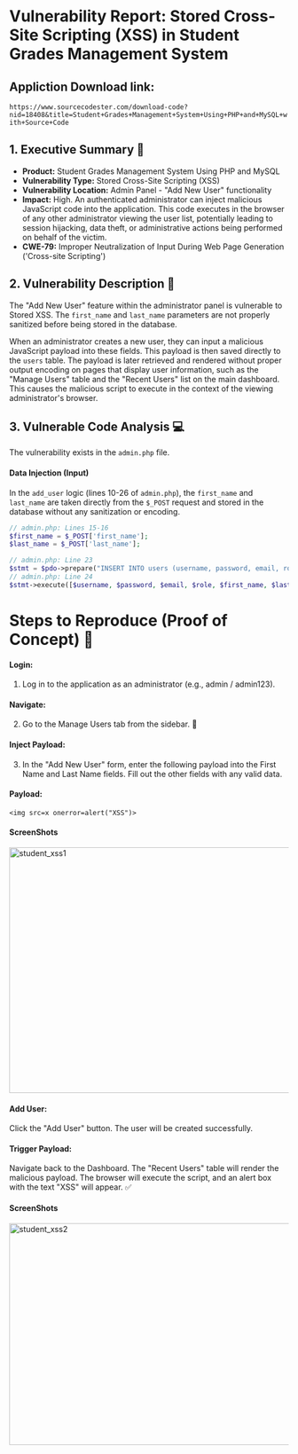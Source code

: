 # Vulnerability Report: Stored Cross-Site Scripting (XSS) in Student Grades Management System
## Appliction Download link: 
```https://www.sourcecodester.com/download-code?nid=18408&title=Student+Grades+Management+System+Using+PHP+and+MySQL+with+Source+Code```
## 1. Executive Summary 📝

- **Product:** Student Grades Management System Using PHP and MySQL
- **Vulnerability Type:** Stored Cross-Site Scripting (XSS)
- **Vulnerability Location:** Admin Panel - "Add New User" functionality
- **Impact:** High. An authenticated administrator can inject malicious JavaScript code into the application. This code executes in the browser of any other administrator viewing the user list, potentially leading to session hijacking, data theft, or administrative actions being performed on behalf of the victim.
- **CWE-79:** Improper Neutralization of Input During Web Page Generation ('Cross-site Scripting')

## 2. Vulnerability Description 🧐

The "Add New User" feature within the administrator panel is vulnerable to Stored XSS. The `first_name` and `last_name` parameters are not properly sanitized before being stored in the database.

When an administrator creates a new user, they can input a malicious JavaScript payload into these fields. This payload is then saved directly to the `users` table. The payload is later retrieved and rendered without proper output encoding on pages that display user information, such as the "Manage Users" table and the "Recent Users" list on the main dashboard. This causes the malicious script to execute in the context of the viewing administrator's browser.

## 3. Vulnerable Code Analysis 💻

The vulnerability exists in the `admin.php` file.

#### Data Injection (Input)
In the `add_user` logic (lines 10-26 of `admin.php`), the `first_name` and `last_name` are taken directly from the `$_POST` request and stored in the database without any sanitization or encoding.

```php
// admin.php: Lines 15-16
$first_name = $_POST['first_name'];
$last_name = $_POST['last_name'];

// admin.php: Line 23
$stmt = $pdo->prepare("INSERT INTO users (username, password, email, role, first_name, last_name) VALUES (?, ?, ?, ?, ?, ?)");
// admin.php: Line 24
$stmt->execute([$username, $password, $email, $role, $first_name, $last_name]);
```

# Steps to Reproduce (Proof of Concept) 🚀

  #### Login: 
  1. Log in to the application as an administrator (e.g., admin / admin123).

  #### Navigate: 
  2. Go to the Manage Users tab from the sidebar. 🧭

  #### Inject Payload: 
  3. In the "Add New User" form, enter the following payload into the First Name and Last Name fields. Fill out the other fields with any valid data.

  #### Payload: 
  
  ```<img src=x onerror=alert("XSS")>```

  #### ScreenShots
  
<img width="958" height="443" alt="student_xss1" src="https://github.com/user-attachments/assets/7fe5cda4-e6f7-4887-ba0e-535e5be4c34c" />


  #### Add User: 
  Click the "Add User" button. The user will be created successfully.

  #### Trigger Payload: 
  
  Navigate back to the Dashboard. The "Recent Users" table will render the malicious payload. The browser will execute the script, and an alert box with the text "XSS" will appear. ✅

  #### ScreenShots
  
<img width="955" height="400" alt="student_xss2" src="https://github.com/user-attachments/assets/80c63ff8-9f2d-420a-ac07-e3af29ac8b02" />
